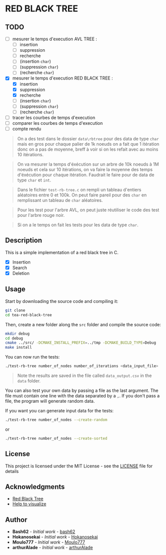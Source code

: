 # RED BLACK TREE

## TODO

- [ ] mesurer le temps d'execution AVL TREE :
  - [ ] insertion
  - [ ] suppression
  - [ ] recherche
  - [ ] (insertion `char`)
  - [ ] (suppression `char`)
  - [ ] (recherche `char`)
- [x] mesurer le temps d'execution RED BLACK TREE :
  - [x] insertion
  - [x] suppression
  - [x] recherche
  - [ ] (insertion `char`)
  - [ ] (suppression `char`)
  - [ ] (recherche `char`)
- [ ] tracer les courbes de temps d'execution
- [ ] comparer les courbes de temps d'execution
- [ ] compte rendu

> On a des test dans le dossier `data\rbtree` pour des data de type `char` mais en gros pour chaque palier de 1k noeuds on a fait que 1 itération donc on a pas de moyenne, breff à voir si on les refait avec au moins 10 itérations.

> On va mesurer la temps d'éxécution sur un arbre de 10k noeuds à 1M noeuds et cela sur 10 itérations, on va faire la moyenne des temps d'éxécution pour chaque itération. Faudrait le faire pour de data de type `char` et `int`.

> Dans le fichier `test-rb-tree.c` on rempli un tableau d'entiers aléatoires entre 0 et 100k. On peut faire pareil pour des `char` en remplissant un tableau de `char` aléatoires.

> Pour les test pour l'arbre AVL, on peut juste réutiliser le code des test pour l'arbre rouge noir.

> Si on a le temps on fait les tests pour les data de type `char`.

## Description

This is a simple implementation of a red black tree in C.

- [x] Insertion
- [x] Search
- [x] Deletion

## Usage

Start by downloading the source code and compiling it:

```bash
git clone
cd tea-red-black-tree
```

Then, create a new folder along the `src` folder and compile the source code:

```bash
mkdir debug
cd debug
cmake ../src/ -DCMAKE_INSTALL_PREFIX=../tmp -DCMAKE_BUILD_TYPE=Debug
make install
```

You can now run the tests:

```bash
./test-rb-tree number_of_nodes number_of_iterations <data_input_file>
```

> Note the results are saved in the file called `data_output.csv` in the `data` folder.

You can also test your own data by passing a file as the last argument. The file must contain one line with the data separated by a `,`. If you don't pass a file, the program will generate random data.

If you want you can generate input data for the tests:

```bash
./test-rb-tree number_of_nodes --create-random
```

or

```bash
./test-rb-tree number_of_nodes --create-sorted
```

## License

This project is licensed under the MIT License - see the [LICENSE](LICENSE) file for details

## Acknowledgments

* [Red Black Tree](https://en.wikipedia.org/wiki/Red%E2%80%93black_tree)
* [Help to visualize](https://www.cs.usfca.edu/~galles/visualization/RedBlack.html)

## Author

* **Bash62** - *Initial work* - [bash62](https://github.com/bash62)
* **Hokanosekai** - *Initial work* - [Hokanosekai](https://github.com/Hokanosekai)
* **Moulo777** - *Initial work* - [Moulo777](https://github.com/Moulo777)
* **arthurAlade** - *Initial work* - [arthurAlade](https://github.com/arthurAlade)